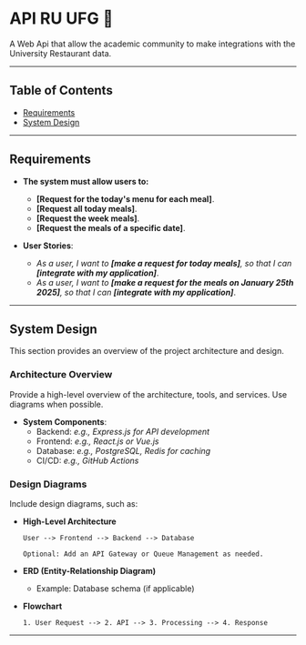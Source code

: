 <h1 > API RU UFG 🍲</h1>

A Web Api that allow the academic community to make integrations with the University Restaurant data.

---

## Table of Contents

- [Requirements](#requirements)
- [System Design](#system-design)

---

## Requirements

- **The system must allow users to:**
  - **[Request for the today's menu for each meal]**.
  - **[Request all today meals]**.
  - **[Request the week meals]**.
  - **[Request the meals of a specific date]**.

- **User Stories**:
  - *As a user, I want to **[make a request for today meals]**, so that I can **[integrate with my application]***.
  - *As a user, I want to **[make a request for the meals on January 25th 2025]**, so that I can **[integrate with my application]***.

---

## System Design

This section provides an overview of the project architecture and design.

### Architecture Overview

Provide a high-level overview of the architecture, tools, and services. Use diagrams when possible.

- **System Components**:
  - Backend: *e.g., Express.js for API development*
  - Frontend: *e.g., React.js or Vue.js*
  - Database: *e.g., PostgreSQL, Redis for caching*
  - CI/CD: *e.g., GitHub Actions*

### Design Diagrams

Include design diagrams, such as:

- **High-Level Architecture**
  ```
  User --> Frontend --> Backend --> Database
  
  Optional: Add an API Gateway or Queue Management as needed.
  ```
- **ERD (Entity-Relationship Diagram)**
  - Example: Database schema (if applicable)

- **Flowchart**
  ```
  1. User Request --> 2. API --> 3. Processing --> 4. Response
  ```

---
